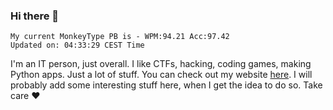 ### Hi there 👋
<!-- PB START -->
```
My current MonkeyType PB is - WPM:94.21 Acc:97.42
Updated on: 04:33:29 CEST Time
```
<!-- PB END -->
I'm an IT person, just overall. I like CTFs, hacking, coding games, making Python apps. Just a lot of stuff.
You can check out my website [here](https://skill3472.github.io/).
I will probably add some interesting stuff here, when I get the idea to do so. Take care ❤️

